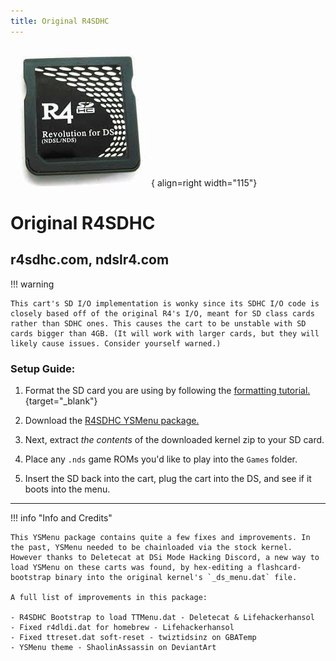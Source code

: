 ```yaml
---
title: Original R4SDHC
---
```


![Original R4SDHC](../images/r4sdhc.png){ align=right width="115"}
# Original R4SDHC
## r4sdhc.com, ndslr4.com

!!! warning

    This cart's SD I/O implementation is wonky since its SDHC I/O code is closely based off of the original R4's I/O, meant for SD class cards rather than SDHC ones. This causes the cart to be unstable with SD cards bigger than 4GB. (It will work with larger cards, but they will likely cause issues. Consider yourself warned.)

### Setup Guide:

1. Format the SD card you are using by following the [formatting tutorial.](../tutorials/formatting.md){target="_blank"}

1. Download the [R4SDHC YSMenu package.](https://github.com/Sanrax/YSMenu-Custom-Packages/releases/download/v7.06/R4SDHC_YSMenu_7.06.zip)

1. Next, extract *the contents* of the downloaded kernel zip to your SD card.

1. Place any `.nds` game ROMs you'd like to play into the `Games` folder.

1. Insert the SD back into the cart, plug the cart into the DS, and see if it boots into the menu.

---

!!! info "Info and Credits"

    This YSMenu package contains quite a few fixes and improvements. In the past, YSMenu needed to be chainloaded via the stock kernel. However thanks to Deletecat at DSi Mode Hacking Discord, a new way to load YSMenu on these carts was found, by hex-editing a flashcard-bootstrap binary into the original kernel's `_ds_menu.dat` file.
    
    A full list of improvements in this package:
    
    - R4SDHC Bootstrap to load TTMenu.dat - Deletecat & Lifehackerhansol
    - Fixed r4dldi.dat for homebrew - Lifehackerhansol
    - Fixed ttreset.dat soft-reset - twiztidsinz on GBATemp
    - YSMenu theme - ShaolinAssassin on DeviantArt
